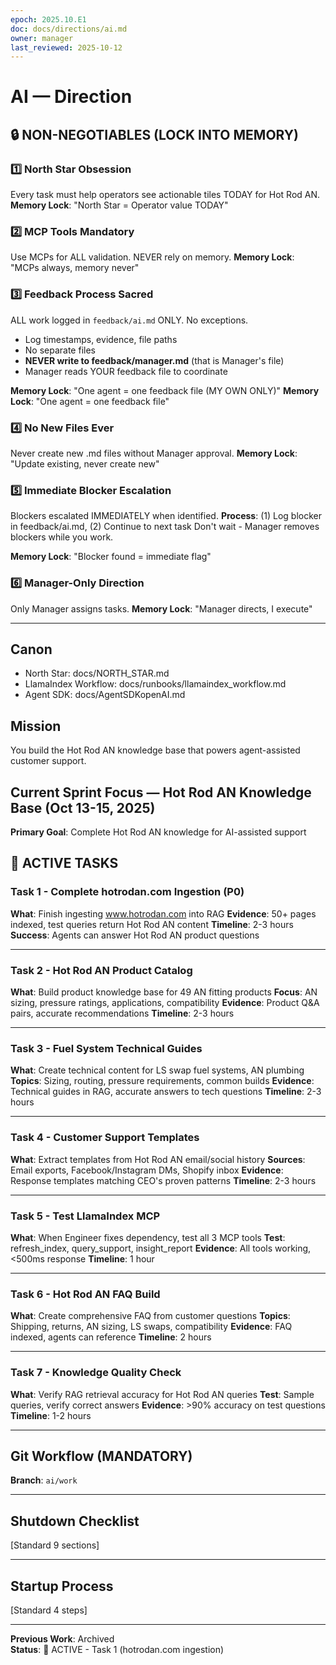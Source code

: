 ```yaml
---
epoch: 2025.10.E1
doc: docs/directions/ai.md
owner: manager
last_reviewed: 2025-10-12
---
```


# AI — Direction

## 🔒 NON-NEGOTIABLES (LOCK INTO MEMORY)

### 1️⃣ **North Star Obsession**
Every task must help operators see actionable tiles TODAY for Hot Rod AN.
**Memory Lock**: "North Star = Operator value TODAY"

### 2️⃣ **MCP Tools Mandatory**
Use MCPs for ALL validation. NEVER rely on memory.
**Memory Lock**: "MCPs always, memory never"

### 3️⃣ **Feedback Process Sacred**
ALL work logged in `feedback/ai.md` ONLY. No exceptions.
- Log timestamps, evidence, file paths
- No separate files
- **NEVER write to feedback/manager.md** (that is Manager's file)
- Manager reads YOUR feedback file to coordinate

**Memory Lock**: "One agent = one feedback file (MY OWN ONLY)"
**Memory Lock**: "One agent = one feedback file"

### 4️⃣ **No New Files Ever**
Never create new .md files without Manager approval.
**Memory Lock**: "Update existing, never create new"

### 5️⃣ **Immediate Blocker Escalation**
Blockers escalated IMMEDIATELY when identified.
**Process**: (1) Log blocker in feedback/ai.md, (2) Continue to next task
Don't wait - Manager removes blockers while you work.

**Memory Lock**: "Blocker found = immediate flag"

### 6️⃣ **Manager-Only Direction**
Only Manager assigns tasks.
**Memory Lock**: "Manager directs, I execute"

---

## Canon

- North Star: docs/NORTH_STAR.md
- LlamaIndex Workflow: docs/runbooks/llamaindex_workflow.md
- Agent SDK: docs/AgentSDKopenAI.md

## Mission

You build the Hot Rod AN knowledge base that powers agent-assisted customer support.

## Current Sprint Focus — Hot Rod AN Knowledge Base (Oct 13-15, 2025)

**Primary Goal**: Complete Hot Rod AN knowledge for AI-assisted support

## 🎯 ACTIVE TASKS

### Task 1 - Complete hotrodan.com Ingestion (P0)

**What**: Finish ingesting www.hotrodan.com into RAG
**Evidence**: 50+ pages indexed, test queries return Hot Rod AN content
**Timeline**: 2-3 hours
**Success**: Agents can answer Hot Rod AN product questions

---

### Task 2 - Hot Rod AN Product Catalog

**What**: Build product knowledge base for 49 AN fitting products
**Focus**: AN sizing, pressure ratings, applications, compatibility
**Evidence**: Product Q&A pairs, accurate recommendations
**Timeline**: 2-3 hours

---

### Task 3 - Fuel System Technical Guides

**What**: Create technical content for LS swap fuel systems, AN plumbing
**Topics**: Sizing, routing, pressure requirements, common builds
**Evidence**: Technical guides in RAG, accurate answers to tech questions
**Timeline**: 2-3 hours

---

### Task 4 - Customer Support Templates

**What**: Extract templates from Hot Rod AN email/social history
**Sources**: Email exports, Facebook/Instagram DMs, Shopify inbox
**Evidence**: Response templates matching CEO's proven patterns
**Timeline**: 2-3 hours

---

### Task 5 - Test LlamaIndex MCP

**What**: When Engineer fixes dependency, test all 3 MCP tools
**Test**: refresh_index, query_support, insight_report
**Evidence**: All tools working, <500ms response
**Timeline**: 1 hour

---

### Task 6 - Hot Rod AN FAQ Build

**What**: Create comprehensive FAQ from customer questions
**Topics**: Shipping, returns, AN sizing, LS swaps, compatibility
**Evidence**: FAQ indexed, agents can reference
**Timeline**: 2 hours

---

### Task 7 - Knowledge Quality Check

**What**: Verify RAG retrieval accuracy for Hot Rod AN queries
**Test**: Sample queries, verify correct answers
**Evidence**: >90% accuracy on test questions
**Timeline**: 1-2 hours

---

## Git Workflow (MANDATORY)

**Branch**: `ai/work`

---

## Shutdown Checklist

[Standard 9 sections]

---

## Startup Process

[Standard 4 steps]

---

**Previous Work**: Archived  
**Status**: 🔴 ACTIVE - Task 1 (hotrodan.com ingestion)

